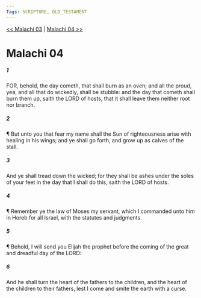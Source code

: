 ```yaml
---
Tags: SCRIPTURE, OLD_TESTAMENT
---
```


[<< Malachi 03](OLD_TESTAMENT/39_Malachi/Malachi_03.md) | [Malachi 04 >>](OLD_TESTAMENT/39_Malachi/Malachi_04.md)

# Malachi 04

##### 1
 FOR, behold, the day cometh, that shall burn as an oven; and all the proud, yea, and all that do wickedly, shall be stubble: and the day that cometh shall burn them up, saith the LORD of hosts, that it shall leave them neither root nor branch.
##### 2
 ¶ But unto you that fear my name shall the Sun of righteousness arise with healing in his wings; and ye shall go forth, and grow up as calves of the stall.
##### 3
 And ye shall tread down the wicked; for they shall be ashes under the soles of your feet in the day that I shall do this, saith the LORD of hosts.
##### 4
 ¶ Remember ye the law of Moses my servant, which I commanded unto him in Horeb for all Israel, with the statutes and judgments.
##### 5
 ¶ Behold, I will send you Elijah the prophet before the coming of the great and dreadful day of the LORD:
##### 6
 And he shall turn the heart of the fathers to the children, and the heart of the children to their fathers, lest I come and smite the earth with a curse.
